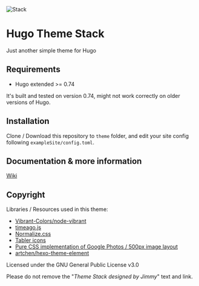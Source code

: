 ![Stack](https://i.imgur.com/qj9onpz.jpg)
# Hugo Theme Stack
Just another simple theme for Hugo

## Requirements

- Hugo extended >= 0.74

It's built and tested on version 0.74, might not work correctly on older versions of Hugo.

## Installation

Clone / Download this repository to `theme` folder, and edit your site config following `exampleSite/config.toml`.

## Documentation & more information

[Wiki](https://github.com/CaiJimmy/hugo-theme-stack/wiki/)

## Copyright

Libraries / Resources used in this theme:

  - [Vibrant-Colors/node-vibrant](https://github.com/Vibrant-Colors/node-vibrant)
  - [timeago.js](https://timeago.org/)
  - [Normalize.css](https://necolas.github.io/normalize.css/)
  - [Tabler icons](https://tablericons.com/)
  - [Pure CSS implementation of Google Photos / 500px image layout](https://github.com/xieranmaya/blog/issues/6)
  - [artchen/hexo-theme-element](https://github.com/artchen/hexo-theme-element)

Licensed under the GNU General Public License v3.0

Please do not remove the "*Theme Stack designed by Jimmy*" text and link.
